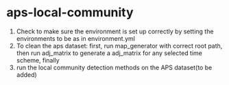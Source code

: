 # aps-local-community

1. Check to make sure the environment is set up correctly by setting the environments to be as in environment.yml
2. To clean the aps dataset: first, run map_generator with correct root path, then run adj_matrix to generate a adj_matrix for any selected time scheme, finally
3. run the local community detection methods on the APS dataset(to be added)
